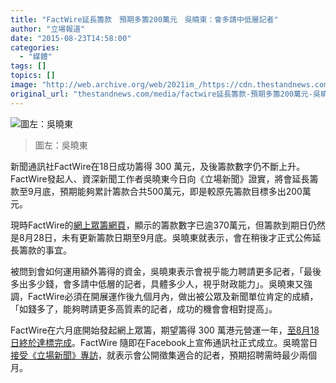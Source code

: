 ```yaml
---
title: "FactWire延長籌款　預期多籌200萬元　吳曉東：會多請中低層記者"
author: "立場報道"
date: "2015-08-23T14:58:00"
categories:
  - "媒體"
tags: []
topics: []
image: "http://web.archive.org/web/2021im_/https://cdn.thestandnews.com/media/photos/cache/fact-03_A7XXa_1200x0.png"
original_url: "thestandnews.com/media/factwire延長籌款-預期多籌200萬元-吳曉東-會多請中低層記者"
---
```

![圖左：吳曉東](http://web.archive.org/web/2021im_/https://cdn.thestandnews.com/media/photos/cache/fact-03_A7XXa_1200x0.png)

> 圖左：吳曉東

新聞通訊社FactWire在18日成功籌得 300 萬元，及後籌款數字仍不斷上升。FactWire發起人、資深新聞工作者吳曉東今日向《立場新聞》證實，將會延長籌款至9月底，預期能夠累計籌款合共500萬元，即是較原先籌款目標多出200萬元。

現時FactWire的[網上眾籌網頁](http://web.archive.org/web/20210629060702/https://www.fringebacker.com/zh-tw/projects/factwire-a-news-agency/)，顯示的籌款數字已逾370萬元，但籌款到期日仍然是8月28日，未有更新籌款日期至9月底。吳曉東就表示，會在稍後才正式公佈延長籌款的事宜。

被問到會如何運用額外籌得的資金，吳曉東表示會視乎能力聘請更多記者，「最後多出多少錢，會多請中低層的記者，具體多少人，視乎財政能力」。吳曉東又強調，FactWire必須在開展運作後九個月內，做出被公眾及新聞單位肯定的成績，「如錢多了，能夠聘請更多高質素的記者，成功的機會會相對提高」。

FactWire在六月底開始發起網上眾籌，期望籌得 300 萬港元營運一年，[至8月18日終於達標完成](../../media/成功在望-factwire-眾籌最後十日-尚欠二十萬達標/)。FactWire 隨即在Facebook上宣佈通訊社正式成立。吳曉當日[接受《立場新聞》專訪](../../media/專訪-factwire眾籌三百萬達標-吳曉東激動下淚-將公開招聘員工/)，就表示會公開徵集適合的記者，預期招聘需時最少兩個月。